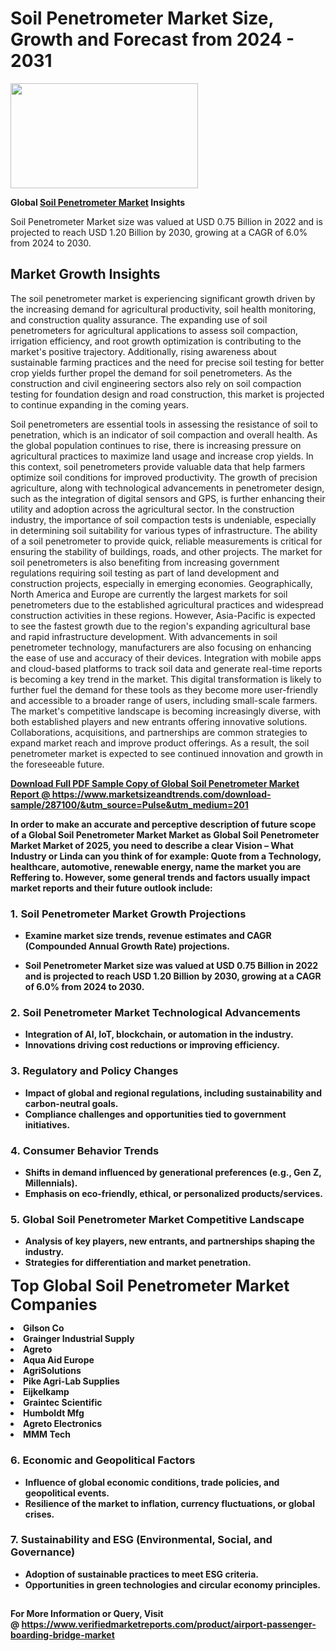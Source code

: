 <H1>Soil Penetrometer Market Size, Growth and Forecast from 2024 - 2031</H1><img class="aligncenter size-medium wp-image-584254" src="https://thirdeyenews.in/wp-content/uploads/2024/09/Global-Market-Research-300x168.jpeg" alt="" width="300" height="168" /><p><strong>Global&nbsp;<a href="https://www.marketsizeandtrends.com/download-sample/287100/&amp;utm_source=Pulse&amp;utm_medium=201">Soil Penetrometer Market</a> Insights</strong></p><p>Soil Penetrometer Market size was valued at USD 0.75 Billion in 2022 and is projected to reach USD 1.20 Billion by 2030, growing at a CAGR of 6.0% from 2024 to 2030.</p><p><h2>Market Growth Insights</h2> <p>The soil penetrometer market is experiencing significant growth driven by the increasing demand for agricultural productivity, soil health monitoring, and construction quality assurance. The expanding use of soil penetrometers for agricultural applications to assess soil compaction, irrigation efficiency, and root growth optimization is contributing to the market's positive trajectory. Additionally, rising awareness about sustainable farming practices and the need for precise soil testing for better crop yields further propel the demand for soil penetrometers. As the construction and civil engineering sectors also rely on soil compaction testing for foundation design and road construction, this market is projected to continue expanding in the coming years.</p> <p><strong><a href="#"></a></strong></p> <p>Soil penetrometers are essential tools in assessing the resistance of soil to penetration, which is an indicator of soil compaction and overall health. As the global population continues to rise, there is increasing pressure on agricultural practices to maximize land usage and increase crop yields. In this context, soil penetrometers provide valuable data that help farmers optimize soil conditions for improved productivity. The growth of precision agriculture, along with technological advancements in penetrometer design, such as the integration of digital sensors and GPS, is further enhancing their utility and adoption across the agricultural sector. In the construction industry, the importance of soil compaction tests is undeniable, especially in determining soil suitability for various types of infrastructure. The ability of a soil penetrometer to provide quick, reliable measurements is critical for ensuring the stability of buildings, roads, and other projects. The market for soil penetrometers is also benefiting from increasing government regulations requiring soil testing as part of land development and construction projects, especially in emerging economies. Geographically, North America and Europe are currently the largest markets for soil penetrometers due to the established agricultural practices and widespread construction activities in these regions. However, Asia-Pacific is expected to see the fastest growth due to the region's expanding agricultural base and rapid infrastructure development. With advancements in soil penetrometer technology, manufacturers are also focusing on enhancing the ease of use and accuracy of their devices. Integration with mobile apps and cloud-based platforms to track soil data and generate real-time reports is becoming a key trend in the market. This digital transformation is likely to further fuel the demand for these tools as they become more user-friendly and accessible to a broader range of users, including small-scale farmers. The market's competitive landscape is becoming increasingly diverse, with both established players and new entrants offering innovative solutions. Collaborations, acquisitions, and partnerships are common strategies to expand market reach and improve product offerings. As a result, the soil penetrometer market is expected to see continued innovation and growth in the foreseeable future.</p> <p><strong><a href="#"></p><p><span class=""><strong>Download Full PDF Sample Copy of Global Soil Penetrometer Market Report</strong> @ <a href="https://www.marketsizeandtrends.com/download-sample/287100/&amp;utm_source=Pulse&amp;utm_medium=201" target="_blank">https://www.marketsizeandtrends.com/download-sample/287100/&amp;utm_source=Pulse&amp;utm_medium=201</a></span></p><p>In order to make an accurate and perceptive description of future scope of a Global&nbsp;Soil Penetrometer Market Market as Global&nbsp;Soil Penetrometer Market Market of 2025, you need to describe a clear Vision &ndash; What Industry or Linda can you think of for example: Quote from a Technology, healthcare, automotive, renewable energy, name the market you are Reffering to. However, some general trends and factors usually impact market reports and their future outlook include:</p><h3>1.&nbsp;<strong>Soil Penetrometer Market Growth Projections</strong></h3><ul><li>Examine market size trends, revenue estimates and CAGR (Compounded Annual Growth Rate) projections.</li><li><p>Soil Penetrometer Market size was valued at USD 0.75 Billion in 2022 and is projected to reach USD 1.20 Billion by 2030, growing at a CAGR of 6.0% from 2024 to 2030.</p></li></ul><h3>2.&nbsp;<strong>Soil Penetrometer Market Technological Advancements</strong></h3><ul><li>Integration of AI, IoT, blockchain, or automation in the industry.</li><li>Innovations driving cost reductions or improving efficiency.</li></ul><h3>3.&nbsp;<strong>Regulatory and Policy Changes</strong></h3><ul><li>Impact of global and regional regulations, including sustainability and carbon-neutral goals.</li><li>Compliance challenges and opportunities tied to government initiatives.</li></ul><h3>4.&nbsp;<strong>Consumer Behavior Trends</strong></h3><ul><li>Shifts in demand influenced by generational preferences (e.g., Gen Z, Millennials).</li><li>Emphasis on eco-friendly, ethical, or personalized products/services.</li></ul><h3>5.&nbsp;<strong>Global Soil Penetrometer Market Competitive Landscape</strong></h3><ul><li>Analysis of key players, new entrants, and partnerships shaping the industry.</li><li>Strategies for differentiation and market penetration.</li></ul><p data-pm-slice="1 1 []"><span style="color: inherit; font-family: inherit; font-size: 25px;">Top Global Soil Penetrometer Market Companies</span></p><div class="" data-test-id=""><p><li>Gilson Co</li><li> Grainger Industrial Supply</li><li> Agreto</li><li> Aqua Aid Europe</li><li> AgriSolutions</li><li> Pike Agri-Lab Supplies</li><li> Eijkelkamp</li><li> Graintec Scientific</li><li> Humboldt Mfg</li><li> Agreto Electronics</li><li> MMM Tech</li></p></div><h3>6.&nbsp;<strong>Economic and Geopolitical Factors</strong></h3><ul><li>Influence of global economic conditions, trade policies, and geopolitical events.</li><li>Resilience of the market to inflation, currency fluctuations, or global crises.</li></ul><h3>7.&nbsp;<strong>Sustainability and ESG (Environmental, Social, and Governance)</strong></h3><ul><li>Adoption of sustainable practices to meet ESG criteria.</li><li>Opportunities in green technologies and circular economy principles.</li></ul><h2><strong style="font-size: 14px;">For More Information or Query, Visit @&nbsp;</strong><a style="background-color: #ffffff; font-size: 14px;" href="https://www.marketsizeandtrends.com/report/soil-penetrometer-market/" target="_blank">https://www.verifiedmarketreports.com/product/airport-passenger-boarding-bridge-market</a></h2>
